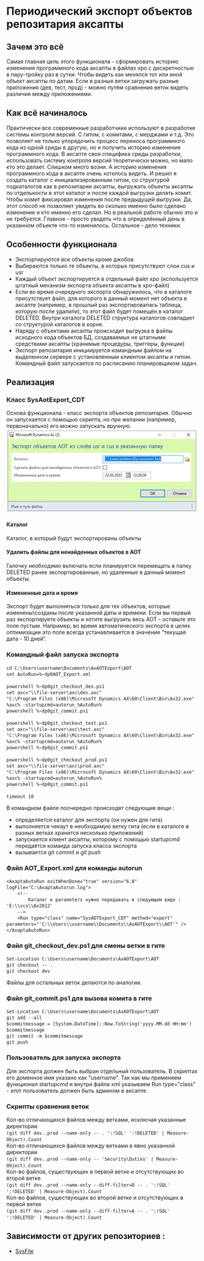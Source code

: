 # Периодический экспорт объектов репозитария аксапты
## Зачем это всё
Самая главная цель этого функционала - сформировать историю изменения программного кода аксапты в файлах xpo с дискретностью в пару-тройку раз в сутки. Чтобы видеть как менялся тот или иной объект аксапты по датам. 
Если в разные ветки загружать разные приложения (дев, тест, прод) - можно путём сравнения веток видеть различия между приложениями.
## Как всё начиналось
Практически все современные разработчики используют в разработке системы контроля версий. С гитом, с комитами, с мерджами и т.д. Это позволяет не только упорядочить процесс переноса программного кода из одной среды в другую, но и получить историю изменения программного кода. В аксапте своя специфика среды разработки, использовать систему контроля версий теоретически можно, но мало кто это делает. Слишком много возни. А историю изменения программного кода в аксапте очень хотелось видеть. И решил я создать каталог с инициализированным гитом, со структурой подкаталогов как в репозитарии аксапты, выгружать объекты аксапты по отдельности в этот каталог и после каждой выгрузки делать комит. Чтобы комит фиксировал изменения после предыдущей выгрузки. Да, этот способ не позволяет увидеть во сколько именно было сделано изменение и кто именно его сделал. Но в реальной работе обычно это и не требуется. Главное - просто увидеть что в определённый день в указанном объекте что-то изменилось. Остальное - дело техники.
## Особенности функционала
* Экспортируются все объекты кроме джобов
* Выбираются только те объекты, в которых присутствуют слои cus и usr
* Каждый объект экспортируется в отдельный файл xpo (используется штатный механизм экспорта объекта аксапты в xpo-файл)
* Если во время очередного экспорта обнаружилось, что в каталоге присутствует файл, для которого в данный момент нет объекта в аксапте (например, в прошлый раз экспортировалась таблица, которую после удалили), то этот файл будет помещён в каталог DELETED. Внутри каталога DELETED структура каталогов совпадает со структурой каталогов в корне.
* Наряду с объектами аксапты происходит выгрузка в файлы исходного кода объектов БД, создаваемых не штатными средствами аксапты (хранимые процедуры, триггеры, функции)
* Экспорт репозитария инициируется командным файлом на выделенном сервере с установленным клиентом аксапты и гитом. Командный файл запускается по расписанию планировщиком задач.
## Реализация
### Класс SysAotExport_CDT
Основа функционала - класс экспорта объектов репозитария. Обычно он запускается с помощью скрипта, но при желании (например, первоначально) его можно запускать вручную.
<img src="pictures\SysAotExport_Dialog.png" alt="схема">
#### Каталог
Каталог, в который будут экспортированы объекты
#### Удалить файлы для ненайденных объектов в АОТ
Галочку необходимо включать если планируется перемещать в папку DELETED ранее экспортированные, но удаленные в данный момент объекты.
#### Измененные дата и время
Экспорт будет выполняться только для тех объектов, которые изменены\созданы после указанной даты и времени. Если вы первый раз экспортируете объекты и хотите выгрузить весь АОТ - оставьте это поле пустым. Например, во время автоматического экспорта в целях оптимизации это поле всегда устанавливается в значение “текущая дата - 10 дней“.
### Командный файл запуска экспорта
```
cd C:\Users\username\Documents\AxAOTExport\AOT
set AutoRun=%~dp0AOT_Export.xml
 
powershell %~dp0git_checkout_dev.ps1
set axc="\\file-server\axc\dev.axc"
"C:\Program Files (x86)\Microsoft Dynamics AX\60\Client\Bin\Ax32.exe" %axc% -startupcmd=autorun_%AutoRun%
powershell %~dp0git_commit.ps1
 
powershell %~dp0git_checkout_test.ps1
set axc="\\file-server\axc\test.axc"
"C:\Program Files (x86)\Microsoft Dynamics AX\60\Client\Bin\Ax32.exe" %axc% -startupcmd=autorun_%AutoRun%
powershell %~dp0git_commit.ps1
 
powershell %~dp0git_checkout_prod.ps1
set axc="\\file-server\axc\prod.axc"
"C:\Program Files (x86)\Microsoft Dynamics AX\60\Client\Bin\Ax32.exe" %axc% -startupcmd=autorun_%AutoRun%
powershell %~dp0git_commit.ps1
 
timeout 10
```
В командном файле поочередно происходят следующие вещи :
* определяется каталог для экспорта (он нужен для гита)
* выполняется чекаут в необходимую ветку гита (если в каталоге в разных ветках хранится несколько приложений)
* запускается клиент аксапты, которому с помощью startupcmd передаётся команда запуска класса экспорта
* вызывается git commit и git push
### Файл AOT_Export.xml для команды autorun
```
<AxaptaAutoRun exitWhenDone="true" version="6.0" logFile="C:\AxaptaAutorun.log">
    <!--
        Каталог в parameters нужно передавать в следующем виде : 'E:\\vcs\\Ax2012'
    -->
    <Run type="class" name="SysAOTExport_CDT" method="export" parameters="'C:\\Users\\username\\Documents\\AxAOTExport\\AOT'" />
</AxaptaAutoRun>
```
### Файл git_checkout_dev.ps1 для смены ветки в гите
```
Set-Location C:\Users\username\Documents\AxAOTExport\AOT
git checkout -- .
git checkout dev
```
Файлы для остальных веток делаются по аналогии.
### Файл git_commit.ps1 для вызова комита в гите
```
Set-Location C:\Users\username\Documents\AxAOTExport\AOT
git add --all
$commitmessage = [System.DateTime]::Now.ToString('yyyy.MM.dd HH:mm')
$commitmessage
git commit -m $commitmessage
git push
```
### Пользователь для запуска экспорта
Для экспорта должен быть выбран отдельный пользователь. В скриптах его доменное имя указано как "username". Так как мы применяем функционал startupcmd и внутри файла xml указываем Run type="class" - этот пользователь должен быть админом в аксапте.
### Скрипты сравнения веток
Кол-во отличающихся файлов между ветками, исключая указанные директории  
`(git diff dev..prod --name-only -- . ':!SQL' ':!DELETED' | Measure-Object).Count`  
Кол-во отличающихся файлов между ветками в явно указанной директории  
`(git diff dev..prod --name-only -- 'Security\Duties' | Measure-Object).Count`  
Кол-во файлов, существующих в первой ветке и отсутствующих во второй ветке  
`(git diff dev..prod --name-only --diff-filter=D -- . ':!SQL' ':!DELETED' | Measure-Object).Count`  
Кол-во файлов, существующих во второй ветке и отсутствующих в первой ветке  
`(git diff dev..prod --name-only --diff-filter=A -- . ':!SQL' ':!DELETED' | Measure-Object).Count`  
## Зависимости от других репозиториев :
- [SysFile](https://github.com/d-tolstov/Ax2009-SysFile)
